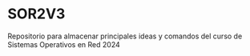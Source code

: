 # SOR2V3
Repositorio para almacenar principales ideas y comandos del curso de Sistemas Operativos en Red 2024
